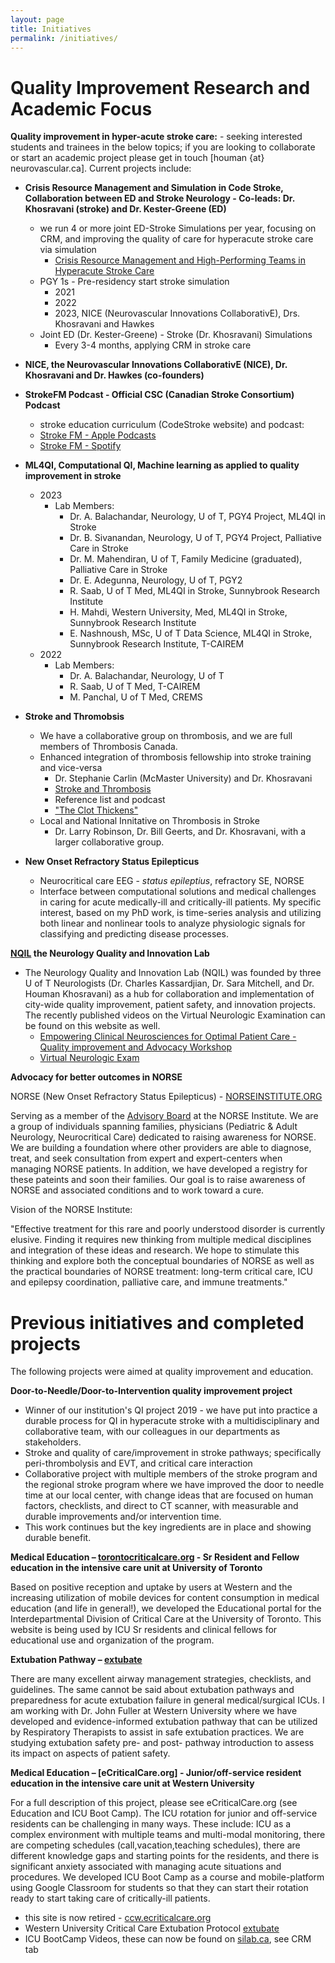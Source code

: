 ```yaml
---
layout: page
title: Initiatives
permalink: /initiatives/
---
```


# Quality Improvement Research and Academic Focus

**Quality improvement in hyper-acute stroke care:** - seeking interested students and trainees in the below topics; if you are looking to collaborate or start an academic project please get in touch [houman {at} neurovascular.ca]. Current projects include:
* **Crisis Resource Management and Simulation in Code Stroke, Collaboration between ED and Stroke Neurology - Co-leads: Dr. Khosravani (stroke) and Dr. Kester-Greene (ED)**
    * we run 4 or more joint ED-Stroke Simulations per year, focusing on CRM, and improving the quality of care for hyperacute stroke care via simulation
        * [Crisis Resource Management and High-Performing Teams in Hyperacute Stroke Care](https://dx.doi.org/10.1007/s12028-020-01057-4)
    * PGY 1s - Pre-residency start stroke simulation
        * 2021
        * 2022
        * 2023, NICE (Neurovascular Innovations CollaborativE), Drs. Khosravani and Hawkes
    * Joint ED (Dr. Kester-Greene) - Stroke (Dr. Khosravani) Simulations
        * Every 3-4 months, applying CRM in stroke care
* **NICE, the Neurovascular Innovations CollaborativE (NICE), Dr. Khosravani and Dr. Hawkes (co-founders)**
* **StrokeFM Podcast - Official CSC (Canadian Stroke Consortium) Podcast**
    * stroke education curriculum (CodeStroke website) and podcast:
    * [Stroke FM - Apple Podcasts](https://podcasts.apple.com/ca/podcast/stroke-fm/id1507174650)
    * [Stroke FM - Spotify](https://open.spotify.com/show/68E5WtnyWRHnLizKIKJDw8)
* **ML4QI, Computational QI, Machine learning as applied to quality improvement in stroke**
    * 2023
        * Lab Members:
            * Dr. A. Balachandar, Neurology, U of T, PGY4 Project, ML4QI in Stroke
            * Dr. B. Sivanandan, Neurology, U of T, PGY4 Project, Palliative Care in Stroke
            * Dr. M. Mahendiran, U of T, Family Medicine (graduated), Palliative Care in Stroke
            * Dr. E. Adegunna, Neurology, U of T, PGY2
            * R. Saab, U of T Med, ML4QI in Stroke, Sunnybrook Research Institute
            * H. Mahdi, Western University, Med, ML4QI in Stroke, Sunnybrook Research Institute
            * E. Nashnoush, MSc, U of T Data Science, ML4QI in Stroke, Sunnybrook Research Institute, T-CAIREM
    * 2022
        * Lab Members:
            * Dr. A. Balachandar, Neurology, U of T
            * R. Saab, U of T Med, T-CAIREM
            * M. Panchal, U of T Med, CREMS
            
* **Stroke and Thromobsis**
    * We have a collaborative group on thrombosis, and we are full members of Thrombosis Canada.
    * Enhanced integration of thrombosis fellowship into stroke training and vice-versa
        * Dr. Stephanie Carlin (McMaster University) and Dr. Khosravani
        * [Stroke and Thrombosis](https://sites.google.com/strokeandthrombosis.org/theclotthickens/home/)
        * Reference list and podcast
        * ["The Clot Thickens"](https://pubmed.ncbi.nlm.nih.gov/34232455/)
    * Local and National Innitative on Thrombosis in Stroke
        * Dr. Larry Robinson, Dr. Bill Geerts, and Dr. Khosravani, with a larger collaborative group.

* **New Onset Refractory Status Epilepticus**
    
    * Neurocritical care EEG - *status epileptius*, refractory SE, NORSE
    * Interface between computational solutions and medical challenges in caring for acute medically-ill and critically-ill patients. My specific interest, based on my PhD work, is time-series analysis and utilizing both linear and nonlinear tools to analyze physiologic signals for classifying and predicting disease processes.

**[NQIL](https://sites.google.com/nqil.ca/nqil/?pli=1) the Neurology Quality and Innovation Lab**

* The Neurology Quality and Innovation Lab (NQIL) was founded by three U of T Neurologists (Dr. Charles Kassardjian, Dr. Sara Mitchell, and Dr. Houman Khosravani) as a hub for collaboration and implementation of city-wide quality improvement, patient safety, and innovation projects. The recently published videos on the Virtual Neurologic Examination can be found on this website as well.
    * [Empowering Clinical Neurosciences for Optimal Patient Care - Quality improvement and Advocacy Workshop](https://www.eventscribe.net/2023/cnsfcongress/fsPopup.asp?Mode=sessionInfo&PresentationID=1257771)
    * [Virtual Neurologic Exam](https://www.ncbi.nlm.nih.gov/pmc/articles/PMC7347716/)

**Advocacy for better outcomes in NORSE**

NORSE (New Onset Refractory Status Epilepticus) - [NORSEINSTITUTE.ORG](https://norseinstitute.org)

Serving as a member of the [Advisory Board](https://www.norseinstitute.org/medical-advisory-board/) at the NORSE Institute. We are a group of individuals spanning families, physicians (Pediatric & Adult Neurology, Neurocritical Care) dedicated to raising awareness for NORSE. We are building a foundation where other providers are able to diagnose, treat, and seek consultation from expert and expert-centers when managing NORSE patients. In addition, we have developed a registry for these pateints and soon their families. Our goal is to raise awareness of NORSE and associated conditions and to work toward a cure.

Vision of the NORSE Institute:

"Effective treatment for this rare and poorly understood disorder is currently elusive. Finding it requires new thinking from multiple medical disciplines and integration of these ideas and research. We hope to stimulate this thinking and explore both the conceptual boundaries of NORSE as well as the practical boundaries of NORSE treatment: long-term critical care, ICU and epilepsy coordination, palliative care, and immune treatments."

# Previous initiatives and completed projects

The following projects were aimed at quality improvement and education.

**Door-to-Needle/Door-to-Intervention quality improvement project**
   * Winner of our institution's QI project 2019 - we have put into practice a durable process for QI in hyperacute stroke with a multidisciplinary and collaborative team, with our colleagues in our departments as stakeholders.
   * Stroke and quality of care/improvement in stroke pathways; specifically peri-thrombolysis and EVT, and critical care interaction
   * Collaborative project with multiple members of the stroke program and the regional stroke program where we have improved the door to needle time at our local center, with change ideas that are focused on human factors, checklists, and direct to CT scanner, with measurable and durable improvements and/or intervention time.
   * This work continues but the key ingredients are in place and showing durable benefit.

**Medical Education – [torontocriticalcare.org](http://www.torontocriticalcare.org/) - Sr Resident and Fellow education in the intensive care unit at University of Toronto**

Based on positive reception and uptake by users at Western and the increasing utilization of mobile devices for content consumption in medical education (and life in general!), we developed the Educational portal for the Interdepartmental Division of Critical Care at the University of Toronto. This website is being used by ICU Sr residents and clinical fellows for educational use and organization of the program.

**Extubation Pathway – [extubate](http://extubate.ecriticalcare.org/)**

There are many excellent airway management strategies, checklists, and guidelines. The same cannot be said about extubation pathways and preparedness for acute extubation failure in general medical/surgical ICUs. I am working with Dr. John Fuller at Western University where we have developed and evidence-informed extubation pathway that can be utilized by Respiratory Therapists to assist in safe extubation practices. We are studying extubation safety pre- and post- pathway introduction to assess its impact on aspects of patient safety.

**Medical Education – [eCriticalCare.org] - Junior/off-service resident education in the intensive care unit at Western University**

For a full description of this project, please see eCriticalCare.org (see Education and ICU Boot Camp).
The ICU rotation for junior and off-service residents can be challenging in many ways. These include: ICU as a complex environment with multiple teams and multi-modal monitoring, there are competing schedules (call,vacation,teaching schedules), there are different knowledge gaps and starting points for the residents, and there is significant anxiety associated with managing acute situations and procedures.
We developed ICU Boot Camp as a course and mobile-platform using Google Classroom for students so that they can start their rotation ready to start taking care of critically-ill patients.
* this site is now retired - [ccw.ecriticalcare.org](http://ccw.ecriticalcare.org/)
* Western University Critical Care Extubation Protocol [extubate](http://extubate.ecriticalcare.org/)
* ICU BootCamp Videos, these can now be found on [silab.ca](https://sites.google.com/ncrit.org/silab/), see CRM tab